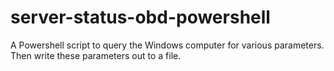 # server-status-obd-powershell
A Powershell script to query the Windows computer for various parameters.  Then write these parameters out to a file.   
